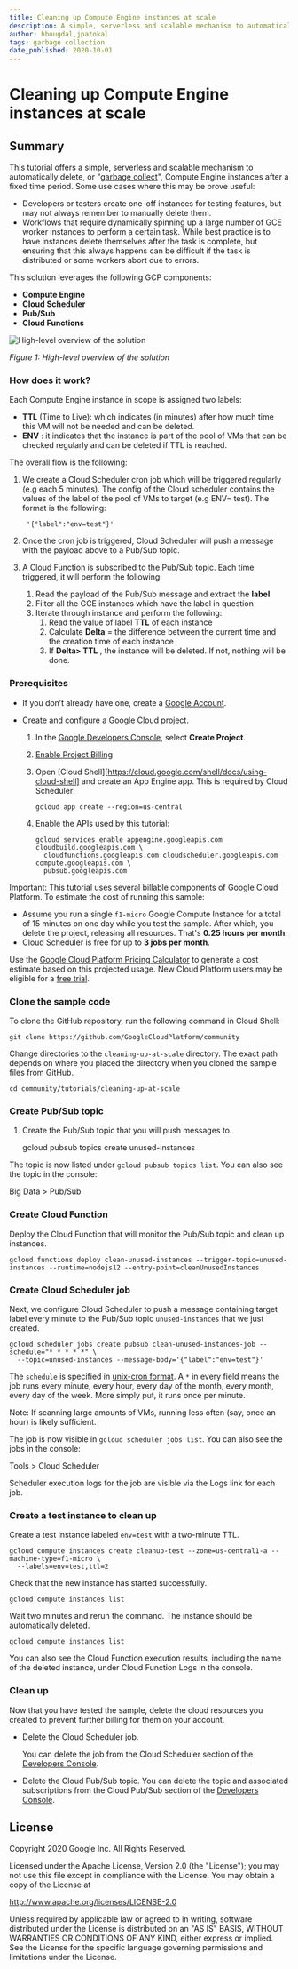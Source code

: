 ```yaml
---
title: Cleaning up Compute Engine instances at scale
description: A simple, serverless and scalable mechanism to automatically delete Compute Engine instances after a fixed time period.
author: hbougdal,jpatokal
tags: garbage collection
date_published: 2020-10-01
---
```


# Cleaning up Compute Engine instances at scale

## Summary

This tutorial offers a simple, serverless and scalable mechanism to automatically delete, or "[garbage collect](https://en.wikipedia.org/wiki/Garbage_collection_(computer_science))", Compute Engine instances after a fixed time period.  Some use cases where this may be prove useful:

* Developers or testers create one-off instances for testing features, but may not always remember to manually delete them.
* Workflows that require dynamically spinning up a large number of GCE worker instances to perform a certain task.  While best practice is to have instances delete themselves after the task is complete, but ensuring that this always happens can be difficult if the task is distributed or some workers abort due to errors.

This solution leverages the following GCP components: 

*   **Compute Engine**
*   **Cloud Scheduler**
*   **Pub/Sub** 
*   **Cloud Functions**

![High-level overview of the solution](images/overview.svg "High-level overview of the solution")

*Figure 1: High-level overview of the solution*

### How does it work? 

Each Compute Engine instance in scope is assigned two labels: 

*   **TTL** (Time to Live): which indicates (in minutes) after how much time this VM will not be needed and can be deleted.
*   **ENV** : it indicates that the instance is part of the pool of VMs that can be checked regularly and can be deleted if TTL is reached. 

The overall flow is the following: 


1. We create a Cloud Scheduler cron job which will be triggered regularly (e.g each 5 minutes). The config of the Cloud scheduler contains the values of the label of the pool of VMs to target (e.g ENV= test). The format is the following: 

		'{"label":"env=test"}'



2. Once the cron job is triggered, Cloud Scheduler will push a message with the payload above to a Pub/Sub topic. 
3. A Cloud Function is subscribed to the Pub/Sub topic. Each time triggered, it will perform the following: 
    1. Read the payload of the Pub/Sub message and extract the **label**
    2. Filter all the GCE instances which have the label in question
    3. Iterate through instance and perform the following: 
        1. Read the value of label **TTL** of each instance 
        2. Calculate **Delta** = the difference between the current time and the creation time of each instance 
        3. If **Delta> TTL** , the instance will be deleted. If not, nothing will be done.


### Prerequisites

* If you don’t already have one, create a
    [Google Account](https://accounts.google.com/SignUp).

* Create and configure a Google Cloud project.
    1. In the [Google Developers Console](https://console.developers.google.com/project), select
      **Create Project**.
    2. [Enable Project Billing](https://support.google.com/cloud/answer/6293499#enable-billing)
    3. Open [Cloud Shell][https://cloud.google.com/shell/docs/using-cloud-shell] and create an App Engine app. This is required by Cloud Scheduler:

           gcloud app create --region=us-central
    
    4. Enable the APIs used by this tutorial:

           gcloud services enable appengine.googleapis.com cloudbuild.googleapis.com \
             cloudfunctions.googleapis.com cloudscheduler.googleapis.com compute.googleapis.com \
             pubsub.googleapis.com
    
Important: This tutorial uses several billable components of Google Cloud
Platform. To estimate the cost of running this sample:

* Assume you run a single `f1-micro` Google Compute Instance for a total of
  15 minutes on one day while you test the sample. After which, you delete
  the project, releasing all resources.  That's **0.25 hours per month**.
* Cloud Scheduler is free for up to **3 jobs per month**.

Use the [Google Cloud Platform Pricing Calculator](https://cloud.google.com/products/calculator/#id=beb5326f-90c3-4842-9c3f-a3761b40fbe3)
to generate a cost estimate based on this projected usage. New Cloud Platform
users may be eligible for a [free trial](http://cloud.google.com/free-trial).

### Clone the sample code

To clone the GitHub repository, run the following command in Cloud Shell:

    git clone https://github.com/GoogleCloudPlatform/community

Change directories to the `cleaning-up-at-scale` directory. The exact path
depends on where you placed the directory when you cloned the sample files from
GitHub.

    cd community/tutorials/cleaning-up-at-scale

### Create Pub/Sub topic

1.  Create the Pub/Sub topic that you will push messages to.

    gcloud pubsub topics create unused-instances

The topic is now listed under `gcloud pubsub topics list`.  You can also see the topic
in the console:

Big Data > Pub/Sub

### Create Cloud Function

Deploy the Cloud Function that will monitor the Pub/Sub topic and clean up instances.

    gcloud functions deploy clean-unused-instances --trigger-topic=unused-instances --runtime=nodejs12 --entry-point=cleanUnusedInstances

### Create Cloud Scheduler job

Next, we configure Cloud Scheduler to push a message containing target label every
minute to the Pub/Sub topic `unused-instances` that we just created.

    gcloud scheduler jobs create pubsub clean-unused-instances-job --schedule="* * * * *" \
      --topic=unused-instances --message-body='{"label":"env=test"}'

The `schedule` is specified in [unix-cron format](https://cloud.google.com/scheduler/docs/configuring/cron-job-schedules).
A `*` in every field means the job runs every minute, every hour, every day of the month,
every month, every day of the week.  More simply put, it runs once per minute.

Note: If scanning large amounts of VMs, running less often (say, once an hour) is likely sufficient.

The job is now visible in `gcloud scheduler jobs list`.  You can also see the jobs 
in the console:

Tools > Cloud Scheduler 

Scheduler execution logs for the job are visible via the Logs link for each job.

### Create a test instance to clean up

Create a test instance labeled `env=test` with a two-minute TTL.

    gcloud compute instances create cleanup-test --zone=us-central1-a --machine-type=f1-micro \
      --labels=env=test,ttl=2

Check that the new instance has started successfully.

    gcloud compute instances list

Wait two minutes and rerun the command.  The instance should be automatically deleted.

    gcloud compute instances list

You can also see the Cloud Function execution results, including the name of the deleted instance, under Cloud Function Logs in the console.

### Clean up

Now that you have tested the sample, delete the cloud resources you created to
prevent further billing for them on your account.

* Delete the Cloud Scheduler job.

    You can delete the job from the Cloud Scheduler section of the
    [Developers Console](https://console.developers.google.com).

* Delete the Cloud Pub/Sub topic.
    You can delete the topic and associated subscriptions from the Cloud Pub/Sub
    section of the [Developers Console](https://console.developers.google.com).


## License

Copyright 2020 Google Inc. All Rights Reserved.

Licensed under the Apache License, Version 2.0 (the "License");
you may not use this file except in compliance with the License.
You may obtain a copy of the License at

http://www.apache.org/licenses/LICENSE-2.0

Unless required by applicable law or agreed to in writing, software
distributed under the License is distributed on an "AS IS" BASIS,
WITHOUT WARRANTIES OR CONDITIONS OF ANY KIND, either express or implied.
See the License for the specific language governing permissions and
limitations under the License.


